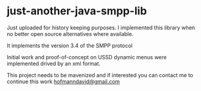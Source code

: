 # just-another-java-smpp-lib
Just uploaded for history keeping purposes. I implemented this library when no better open source alternatives where available.

It implements the version 3.4 of the SMPP protocol

Initial work and proof-of-concept on USSD dynamic menus were implemented drived by an xml format.

This project needs to be mavenized and if interested you can contact me to continue this work hofmanndavid@gmail.com